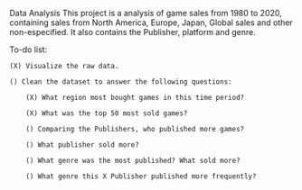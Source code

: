 Data Analysis
This project is a analysis of game sales from 1980 to 2020, containing sales from North America, Europe, Japan, Global sales and other non-especified. It also contains the Publisher, platform and genre.

To-do list:

    (X) Visualize the raw data.
    
    () Clean the dataset to answer the following questions:
        
        (X) What region most bought games in this time period?
    
        (X) What was the top 50 most sold games?

        () Comparing the Publishers, who published more games? 

        () What publisher sold more?

        () What genre was the most published? What sold more?

        () What genre this X Publisher published more frequently?